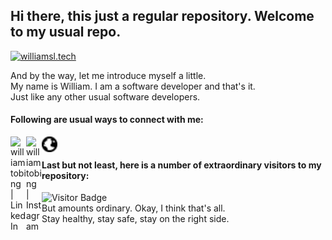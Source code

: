 ## Hi there, this just a regular repository. Welcome to my usual repo.

[![williamsl.tech](https://res.cloudinary.com/dox0nkwax/image/upload/v1610459980/williamsl.tech-removebg-preview_ikicka.png)](https://williamsl.tech/)

And by the way, let me introduce myself a little.
<br />
My name is William. I am a software developer and that's it.
<br />
Just like any other usual software developers.

#### Following are usual ways to connect with me:

[<img align="left" alt="williamtobing | LinkedIn" width="25px" src="https://cdn.jsdelivr.net/npm/simple-icons@v3/icons/linkedin.svg" />][linkedin]
[<img align="left" alt="williamtobing | Instagram" width="25px" src="https://cdn.jsdelivr.net/npm/simple-icons@v3/icons/instagram.svg" />][instagram]
[<img align="left" alt="williamtobing | Website" width="25px" src="https://raw.githubusercontent.com/iconic/open-iconic/master/svg/globe.svg" />][website]

<br />

#### Last but not least, here is a number of extraordinary visitors to my repository:

![Visitor Badge](https://visitor-badge.laobi.icu/badge?page_id=williamtobing.williamtobing) 
<br />
But amounts ordinary. Okay, I think that's all.
<br />
Stay healthy, stay safe, stay on the right side.


<!-- Definition -->
[linkedin]: https://www.linkedin.com/in/williamtobing/
[instagram]: https://www.instagram.com/william_lumbantobing/
[website]: https://williamsl.tech/

